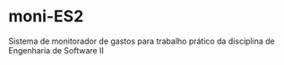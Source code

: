 # moni-ES2
Sistema de monitorador de gastos para trabalho prático da disciplina de Engenharia de Software II
